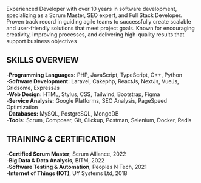 Experienced Developer with over 10 years in software development, specializing as a Scrum Master, SEO expert, and Full Stack Developer. Proven track record in guiding agile teams to successfully create scalable and user-friendly solutions that meet project goals. Known for encouraging creativity, improving processes, and delivering high-quality results that support business objectives

SKILLS OVERVIEW
------------------------------------------------------------------------------------------------------------------------------
-**Programming Languages:** PHP, JavaScript, TypeScript, C++, Python<br>
-**Software Development:** Laravel, Cakephp, ReactJs, NextJs, VueJs, Gridsome, ExpressJs<br>
-**Web Design:** HTML, Stylus, CSS, Tailwind, Bootstrap, Figma<br>
-**Service Analysis:** Google Platforms, SEO Analysis, PageSpeed Optimization<br>
-**Databases:** MySQL, PostgreSQL, MongoDB<br>
-**Tools:** Scrum, Composer, Git, Clickup, Postman, Selenium, Docker, Redis

TRAINING & CERTIFICATION
------------------------------------------------------------------------------------------------------------------------------
-**Certified Scrum Master**, Scrum Alliance, 2022<br>
-**Big Data & Data Analysis**, BITM, 2022<br>
-**Software Testing & Automation**, Peoples N Tech, 2021<br>
-**Internet of Things (IOT)**, UY Systems Ltd, 2018<br>

